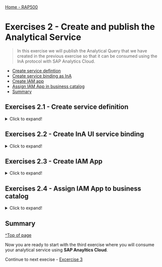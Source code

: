 
[Home - RAP500](../../README.md#exercises)
  
# Exercises 2 - Create and publish the Analytical Service 
 
> In this exercise we will publish the Analytical Query that we have created in the previous exercise so that it can be consumed using the InA protocol with SAP Analytics Cloud.

 - [Create service defintion](README.md#exercises-21---create-service-definition)  
 - [Create service binding as InA](README.md#exercises-22---create-ina-ui-service-binding)                                
 - [Create IAM app](README.md#exercises-23---create-iam-app)  
 - [Assign IAM App in business catalog](README.md#exercises-24---assign-iam-app-to-business-catalog)   
 - [Summary](README.md#exercises/ex1#summary)   

## Exercises 2.1 - Create service definition

<details>
  <summary>Click to expand!</summary>

You use a service definition to define which data is to be exposed as a business service, using one or more business service bindings.

1. Right-click your created query and choose **New Service Definition**.

    ![RightClick](images/1140.png)
    
2. Enter the following values and press **Next** 

    - *Name*: **ZRAP500_UI_BOOKING_####**
    - *Description*: **Booking query service definition**
    - check if Exposed Entity is your created query **ZRAP500_C_BOOKINGQUERY_####**

    ![new service definition](images/1150.png)

3. Select transport request and press **Next**
4. Select the template **Define Service** and press **Finish**.
4. After the query is exposed as a service it must be activated by pressing **Ctrl+F3**

[^Top of page](README.md)  

</details>

## Exercises 2.2 - Create InA UI service binding

<details>
  <summary>Click to expand!</summary>
  
The service binding is used to bind a service definition to a communication protocol and in our case, the protocol that enables analytical data access from SAP Analytics Cloud is the **Information Access (InA) protocol**.

1. Right click your newly created service definition and choose New Service Binding.

    ![RightClick](images/1160.png)

2. Enter the following values and press **Next** 

    - *Name*: **ZRAP500_UI_BOOKING_####**
    - *Description*: **Booking Query Service Binding**
    - Choose **InA - UI** as **Binding Type**
    - Check that in the field **Service Definition** the service definition **ZRAP500_UI_BOOKING_####** is listed that you have created service definition in last step

    ![new binding](images/1170.png)
    
3. Choose a transport request and click **Finish**.
4. Activate your service binding. 
5. After activation, the external service name for your query is displayed.

    ![service binding](images/1180.png)

> The analytical query will be displayed with the external service name in SAP Analytics Cloud as the data source.

[^Top of page](README.md)  

</details>

## Exercises 2.3 - Create IAM App

<details>
  <summary>Click to expand!</summary>
  
The Identity and Access Management apps secure access to the solution for business users. By creating an IAM app, the authorization is automatically assigned to the query exposed via 'InA' service. This basic authorization is mandatory for users to work with their services.

1. Right click your package, choose **New > Other ABAP Repository Object**.
2. Search for **IAM App** under **Cloud Identity and Access Management**. Click **Next**.

    ![IAM APP](images/1190.png)

3. Enter the following values and press **Next** 

    - *Name*: **ZRAP500_BOOKING_####**
    - *Description*: **IAM App for Booking Query**
    - *Application Type*: **EXT-External App** 
     
    ![new IAM APP](images/1191.png)

4. Choose a transport request and click **Finish**.

    Your created IAM App name will get an **EXT** automatically in his name like: **ZRAP500_BOOKING_####_EXT**.

    ![IAM App](images/1192.png)

5. Go to the **Services** tab and click on insert button. 

     ![Add](images/1210.png)

6. Select **Service Type** as **InA -UI** and your **Service Name** which is your service binding name **ZRAP500_UI_BOOKING_####**. Click **OK**.

    ![Find service](images/1212.png)

7. Save and **Publish Locally**.

    ![publish locally](images/1213.png)

[^Top of page](README.md)  

</details>

## Exercises 2.4 - Assign IAM App to business catalog

<details>
  <summary>Click to expand!</summary>  
  
1. Click **Open ABAP Development Object** and search for **ZRAP500_BOOKING_QUERY_ALL** and open it.

    ![search catalog](images/1245.png)

2. Click on the tab **Apps** and then on the button **Add** to add your IAM App in this Business Catalog.

    ![apps](images/1250.png)
    
3. Select your IAM App. You can enter *####* as a search string and press **Ctrl+Space** to start code completion to search for your IAM App **ZRAP500_BOOKING_####_EXT**. Press **Next**.
   
   > Please note that the value for the **Name** is automatically proposed.
    
    ![add](images/1260.png)

4. Choose a transport request and click **Finish**.

> Please note:  
> In order to allow end users to use the newly created query the business catalog **ZRAP500_BOOKING_QUERY_ALL** must be added to a business role that is assigned to the business user using the Maintain Business Roles App.  
> For our workshop we have prepared this setting and we have assigned the business catalog **ZRAP500_BOOKING_QUERY_ALL** to the developer role. This allows thus all developers in the system **D20** to access to your Analytical Query that has been published via the Service Binding. 

[^Top of page](README.md)  

</details>

## Summary  
[^Top of page](README.md)  

Now you are ready to start with the third exercise where you will consume your analytical service using **SAP Anayltics Cloud**.

Continue to next execise - [Excercise 3](../ex3/README.md)








